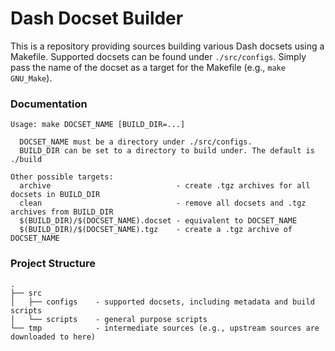 # Dash Docset Builder

This is a repository providing sources building various Dash docsets using a Makefile. Supported docsets can be found under `./src/configs`. Simply pass the name of the docset as a target for the Makefile (e.g., `make GNU_Make`).

### Documentation

```
Usage: make DOCSET_NAME [BUILD_DIR=...]

  DOCSET_NAME must be a directory under ./src/configs.
  BUILD_DIR can be set to a directory to build under. The default is ./build

Other possible targets:
  archive                            - create .tgz archives for all docsets in BUILD_DIR
  clean                              - remove all docsets and .tgz archives from BUILD_DIR
  $(BUILD_DIR)/$(DOCSET_NAME).docset - equivalent to DOCSET_NAME
  $(BUILD_DIR)/$(DOCSET_NAME).tgz    - create a .tgz archive of DOCSET_NAME
```

### Project Structure

```
.
├── src
│   ├── configs    - supported docsets, including metadata and build scripts
│   └── scripts    - general purpose scripts
└── tmp            - intermediate sources (e.g., upstream sources are downloaded to here)
```
